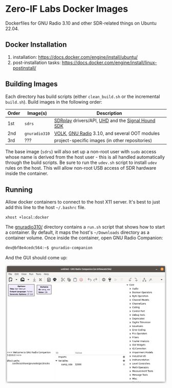 # Zero-IF Labs Docker Images

Dockerfiles for GNU Radio 3.10 and other SDR-related things on Ubuntu 22.04.

## Docker Installation

1. installation: https://docs.docker.com/engine/install/ubuntu/
2. post-installation tasks: https://docs.docker.com/engine/install/linux-postinstall/

## Building Images

Each directory has build scripts (either `clean_build.sh` or the incremental `build.sh`). Build images in the following order:

Order | Image(s) | Description
----- | -------- | -----------
1st | `sdrs` | [SDRplay](https://www.sdrplay.com/products/) drivers/API, [UHD](https://github.com/EttusResearch/uhd) and the [Signal Hound SDK](https://signalhound.com/software/signal-hound-software-development-kit-sdk/)
2nd | `gnuradio310` | [VOLK](https://github.com/gnuradio/volk), [GNU Radio](https://github.com/gnuradio/gnuradio) 3.10, and several OOT modules
3rd | ??? | project-specific images (in other repositories)

The base image (`sdrs`) will also set up a non-root user with `sudo` access whose name is derived from the host user - this is all handled automatically through the build scripts. Be sure to run the `udev.sh` script to install `udev` rules on the host. This will allow non-root USB access of SDR hardware inside the container.

## Running

Allow docker containers to connect to the host X11 server. It's best to just add this line to the host `~/.bashrc` file.
```
xhost +local:docker
```

The [gnuradio310/](gnuradio310/) directory contains a `run.sh` script that shows how to start a container. By default, it maps the host's `~/Downloads` directory as a container volume. Once inside the container, open GNU Radio Companion:

```bash
dev@bf8e4cedc564:~$ gnuradio-companion
```

And the GUI should come up:

![GNU Radio Companion running inside Docker container](screenshot.png)
